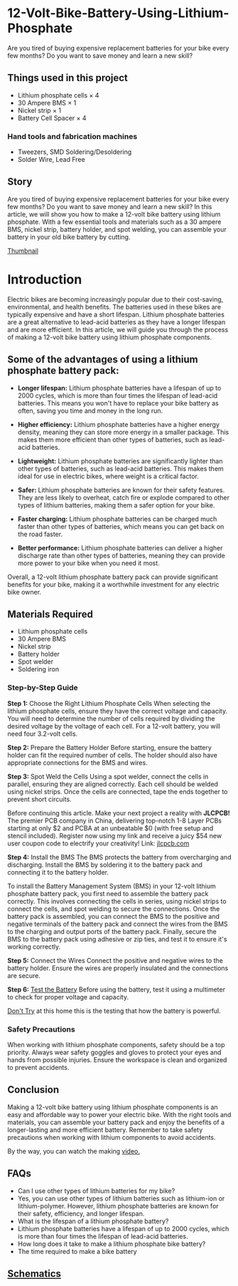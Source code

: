 # 12-Volt-Bike-Battery-Using-Lithium-Phosphate
Are you tired of buying expensive replacement batteries for your bike every few months? Do you want to save money and learn a new skill?
## Things used in this project
- Lithium phosphate cells ×	4	
- 30 Ampere BMS ×	1	
- Nickel strip ×	1	
- Battery Cell Spacer ×	4	
### Hand tools and fabrication machines

- Tweezers, SMD Soldering/Desoldering
- Solder Wire, Lead Free	

## Story
Are you tired of buying expensive replacement batteries for your bike every few months? Do you want to save money and learn a new skill? In this article, we will show you how to make a 12-volt bike battery using lithium phosphate. With a few essential tools and materials such as a 30 ampere BMS, nickel strip, battery holder, and spot welding, you can assemble your battery in your old bike battery by cutting.

[Thumbnail](https://www.diyelectronic.in/2023/04/how-to-make-12-volt-bike-battery-using_28.html)

# Introduction
Electric bikes are becoming increasingly popular due to their cost-saving, environmental, and health benefits. The batteries used in these bikes are typically expensive and have a short lifespan. Lithium phosphate batteries are a great alternative to lead-acid batteries as they have a longer lifespan and are more efficient. In this article, we will guide you through the process of making a 12-volt bike battery using lithium phosphate components.

## Some of the advantages of using a lithium phosphate battery pack:

- **Longer lifespan:** Lithium phosphate batteries have a lifespan of up to 2000 cycles, which is more than four times the lifespan of lead-acid batteries. This means you won't have to replace your bike battery as often, saving you time and money in the long run.

- **Higher efficiency:** Lithium phosphate batteries have a higher energy density, meaning they can store more energy in a smaller package. This makes them more efficient than other types of batteries, such as lead-acid batteries.

- **Lightweight:** Lithium phosphate batteries are significantly lighter than other types of batteries, such as lead-acid batteries. This makes them ideal for use in electric bikes, where weight is a critical factor.

- **Safer:** Lithium phosphate batteries are known for their safety features. They are less likely to overheat, catch fire or explode compared to other types of lithium batteries, making them a safer option for your bike.

- **Faster charging:** Lithium phosphate batteries can be charged much faster than other types of batteries, which means you can get back on the road faster.

- **Better performance:** Lithium phosphate batteries can deliver a higher discharge rate than other types of batteries, meaning they can provide more power to your bike when you need it most.

Overall, a 12-volt lithium phosphate battery pack can provide significant benefits for your bike, making it a worthwhile investment for any electric bike owner.

## Materials Required

- Lithium phosphate cells
- 30 Ampere BMS
- Nickel strip
- Battery holder
- Spot welder
- Soldering iron

### Step-by-Step Guide

**Step 1:** Choose the Right Lithium Phosphate Cells
When selecting the lithium phosphate cells, ensure they have the correct voltage and capacity. You will need to determine the number of cells required by dividing the desired voltage by the voltage of each cell. For a 12-volt battery, you will need four 3.2-volt cells.

**Step 2:** Prepare the Battery Holder
Before starting, ensure the battery holder can fit the required number of cells. The holder should also have appropriate connections for the BMS and wires.

**Step 3:** Spot Weld the Cells
Using a spot welder, connect the cells in parallel, ensuring they are aligned correctly. Each cell should be welded using nickel strips. Once the cells are connected, tape the ends together to prevent short circuits.

Before continuing this article. Make your next project a reality with **JLCPCB!** The premier PCB company in China, delivering top-notch 1-8 Layer PCBs starting at only $2 and PCBA at an unbeatable $0 (with free setup and stencil included). Register now using my link and receive a juicy $54 new user coupon code to electrify your creativity! Link: [jlcpcb.com](https://jlcpcb.com/IUP)

**Step 4:** Install the BMS
The BMS protects the battery from overcharging and discharging. Install the BMS by soldering it to the battery pack and connecting it to the battery holder.

To install the Battery Management System (BMS) in your 12-volt lithium phosphate battery pack, you first need to assemble the battery pack correctly. This involves connecting the cells in series, using nickel strips to connect the cells, and spot welding to secure the connections. Once the battery pack is assembled, you can connect the BMS to the positive and negative terminals of the battery pack and connect the wires from the BMS to the charging and output ports of the battery pack. Finally, secure the BMS to the battery pack using adhesive or zip ties, and test it to ensure it's working correctly.

**Step 5:** Connect the Wires
Connect the positive and negative wires to the battery holder. Ensure the wires are properly insulated and the connections are secure.

**Step 6:** [Test the Battery](https://www.diyelectronic.in/2023/04/how-to-make-12-volt-bike-battery-using_28.html)
Before using the battery, test it using a multimeter to check for proper voltage and capacity.

[Don't Try](https://www.diyelectronic.in/2023/04/how-to-make-12-volt-bike-battery-using_28.html) at this home this is the testing that how the battery is powerful.

### Safety Precautions
When working with lithium phosphate components, safety should be a top priority. Always wear safety goggles and gloves to protect your eyes and hands from possible injuries. Ensure the workspace is clean and organized to prevent accidents.

## Conclusion
Making a 12-volt bike battery using lithium phosphate components is an easy and affordable way to power your electric bike. With the right tools and materials, you can assemble your battery pack and enjoy the benefits of a longer-lasting and more efficient battery. Remember to take safety precautions when working with lithium components to avoid accidents.

By the way, you can watch the making [video.](https://www.youtube.com/watch?v=xvCjaTASI1U)

## FAQs
- Can I use other types of lithium batteries for my bike?
- Yes, you can use other types of lithium batteries such as lithium-ion or lithium-polymer. However, lithium phosphate batteries are known for their safety, efficiency, and longer lifespan.
- What is the lifespan of a lithium phosphate battery?
- Lithium phosphate batteries have a lifespan of up to 2000 cycles, which is more than four times the lifespan of lead-acid batteries.
- How long does it take to make a lithium phosphate bike battery?
- The time required to make a bike battery

## [Schematics](https://www.diyelectronic.in/2023/04/how-to-make-12-volt-bike-battery-using_28.html)

